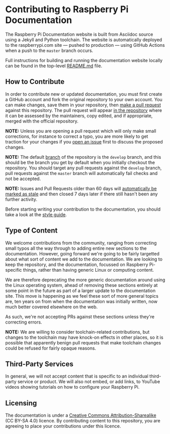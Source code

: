 # Contributing to Raspberry Pi Documentation

The Raspberry Pi Documentation website is built from Asciidoc source using a Jekyll and Python toolchain. The website is automatically deployed to the raspberrypi.com site — pushed to production — using GitHub Actions when a push to the `master` branch occurs.

Full instructions for building and running the documentation website locally can be found in the top-level [README.md](README.md) file.

## How to Contribute

In order to contribute new or updated documentation, you must first create a GitHub account and fork the original repository to your own account. You can make changes, save them in your repository, then [make a pull request](https://docs.github.com/en/github/collaborating-with-pull-requests/proposing-changes-to-your-work-with-pull-requests/creating-a-pull-request-from-a-fork) against this repository. The pull request will appear [in the repository](https://github.com/raspberrypi/documentation/pulls) where it can be assessed by the maintainers, copy edited, and if appropriate, merged with the official repository.

**NOTE:** Unless you are opening a pull request which will only make small corrections, for instance to correct a typo, you are more likely to get traction for your changes if you [open an issue](https://github.com/raspberrypi/documentation/issues) first to discuss the proposed changes.

**NOTE:** The default [branch](https://github.com/raspberrypi/documentation/branches) of the repository is the `develop` branch, and this should be the branch you get by default when you initially checkout the repository. You should target any pull requests against the `develop` branch, pull requests against the `master` branch will automatically fail checks and not be accepted.

**NOTE:** Issues and Pull Requests older than 60 days will [automatically be marked as stale](https://github.com/actions/stale) and then closed 7 days later if there still hasn't been any further activity.

Before starting writing your contribution to the documentation, you should take a look at the [style guide](https://github.com/raspberrypi/style-guide/blob/master/style-guide.md).

## Type of Content

We welcome contributions from the community, ranging from correcting small typos all the way through to adding entire new sections to the documentation. However, going forward we're going to be fairly targetted about what sort of content we add to the documentation. We are looking to keep the repository, and the documentation, focussed on Raspberry Pi-specific things, rather than having generic Linux or computing content.

We are therefore deprecating the more generic documentation around using the Linux operating system, ahead of removing these sections entirely at some point in the future as part of a larger update to the documentation site. This move is happening as we feel these sort of more general topics are, ten years on from when the documentation was initially written, now much better covered elsewhere on the web.

As such, we're not accepting PRs against these sections unless they're correcting errors.

**NOTE:** We are willing to consider toolchain-related contributions, but changes to the toolchain may have knock-on effects in other places, so it is possible that apparently benign pull requests that make toolchain changes could be refused for fairly opaque reasons. 

## Third-Party Services

In general, we will not accept content that is specific to an individual third-party service or product. We will also not embed, or add links, to YouTube videos showing tutorials on how to configure your Raspberry Pi.

## Licensing 

The documentation is under a [Creative Commons Attribution-Sharealike](https://creativecommons.org/licenses/by-sa/4.0/) (CC BY-SA 4.0) licence. By contributing content to this repository, you are agreeing to place your contributions under this licence.
